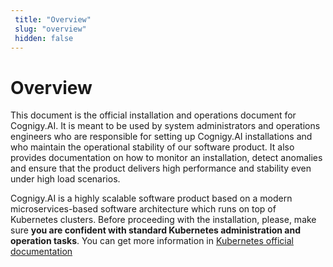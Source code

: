 ```yaml
---
 title: "Overview" 
 slug: "overview" 
 hidden: false
---
```

# Overview

This document is the official installation and operations document for Cognigy.AI. It is meant to be used by system administrators and operations engineers who are responsible for setting up Cognigy.AI installations and who maintain the operational stability of our software product. It also provides documentation on how to monitor an installation, detect anomalies and ensure that the product delivers high performance and stability even under high load scenarios.

Cognigy.AI is a highly scalable software product based on a modern microservices-based software architecture which runs on top of Kubernetes clusters. Before proceeding with the installation, please, make sure **you are confident with standard Kubernetes administration and operation tasks**. You can get more information in [Kubernetes official documentation](https://kubernetes.io/)

